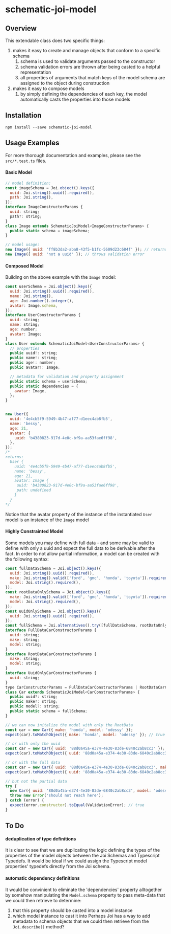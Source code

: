 # schematic-joi-model

## Overview
This extendable class does two specific things:
1. makes it easy to create and manage objects that conform to a specific schema
    1. schema is used to validate arguments passed to the constructor
    2. schema validation errors are thrown after being casted to a helpful representation
    3. all properties of arguments that match keys of the model schema are assigned to the object during construction
2. makes it easy to compose models
    1. by simply defining the dependencies of each key, the model automatically casts the properties into those models

## Installation
```
npm install --save schematic-joi-model
```

## Usage Examples
For more thorough documentation and examples, please see the `src/*.test.ts` files.

#### Basic Model
```js
// model definition:
const imageSchema = Joi.object().keys({
  uuid: Joi.string().uuid().required(),
  path: Joi.string(),
});
interface ImageConstructorParams {
  uuid: string;
  path?: string;
}
class Image extends SchematicJoiModel<ImageConstructorParams> {
  public static schema = imageSchema;
}

// model usage:
new Image({ uuid: 'ff8b3da2-aba8-43f5-b1fc-5609d23c684f' }); // returns: Image { uuid: 'ff8b3da2-aba8-43f5-b1fc-5609d23c684f', path: undefined }
new Image({ uuid: 'not a uuid' }); // throws validation error
```


#### Composed Model
Building on the above example with the `Image` model:

```js
const userSchema = Joi.object().keys({
  uuid: Joi.string().uuid().required(),
  name: Joi.string(),
  age: Joi.number().integer(),
  avatar: Image.schema,
});
interface UserConstructorParams {
  uuid: string;
  name: string;
  age: number;
  avatar: Image;
}
class User extends SchematicJoiModel<UserConstructorParams> {
  // properties
  public uuid!: string;
  public name!: string;
  public age!: number;
  public avatar!: Image;

  // metadata for validation and property assignment
  public static schema = userSchema;
  public static dependencies = {
    avatar: Image,
  };
}


new User({
  uuid: '4e4cb5f9-5949-4b47-af77-d1eec4ab8fb5',
  name: 'bessy',
  age: 21,
  avatar: {
    uuid: 'b4380823-917d-4e0c-bf9a-aa53fae6ff98',
  },
});
/*
returns:
  User {
    uuid: '4e4cb5f9-5949-4b47-af77-d1eec4ab8fb5',
    name: 'bessy',
    age: 21,
    avatar: Image {
     uuid: 'b4380823-917d-4e0c-bf9a-aa53fae6ff98',
     path: undefined
    }
  }
*/
```
Notice that the avatar property of the instance of the instantiated `User` model is an instance of the `Image` model

#### Highly Constrainted Model
Some models you may define with full data - and some may be valid to define with only a uuid and expect the full data to be derivable after the fact. In order to not allow partial information, a model can be created with the following syntax:

```js
const fullDataSchema = Joi.object().keys({
  uuid: Joi.string().uuid().required(),
  make: Joi.string().valid(['ford', 'gmc', 'honda', 'toyota']).required(),
  model: Joi.string().required(),
});
const rootDataOnlySchema = Joi.object().keys({
  make: Joi.string().valid(['ford', 'gmc', 'honda', 'toyota']).required(),
  model: Joi.string().required(),
});
const uuidOnlySchema = Joi.object().keys({
  uuid: Joi.string().uuid().required(),
});
const fullSchema = Joi.alternatives().try([fullDataSchema, rootDataOnlySchema, uuidOnlySchema]);
interface FullDataCarConstructorParams {
  uuid: string;
  make: string;
  model: string;
}
interface RootDataCarConstructorParams {
  make: string;
  model: string;
}
interface UuidOnlyCarConstructorParams {
  uuid: string;
}
type CarConstructorParams = FullDataCarConstructorParams | RootDataCarConstructorParams | UuidOnlyCarConstructorParams;
class Car extends SchematicJoiModel<CarConstructorParams> {
  public uuid?: string;
  public make?: string;
  public model?: string;
  public static schema = fullSchema;
}

// we can now initalize the model with only the RootData
const car = new Car({ make: 'honda', model: 'odessy' });
expect(car).toMatchObject({ make: 'honda', model: 'odessy' }); // true

// or with only the uuid
const car = new Car({ uuid: '88d0a45a-e374-4e30-83de-6840c2ab8cc3' });
expect(car).toMatchObject({ uuid: '88d0a45a-e374-4e30-83de-6840c2ab8cc3' }); // true

// or with the full data
const car = new Car({ uuid: '88d0a45a-e374-4e30-83de-6840c2ab8cc3', make: 'honda', model: 'odessy' });
expect(car).toMatchObject({ uuid: '88d0a45a-e374-4e30-83de-6840c2ab8cc3', make: 'honda', model: 'odessy' }); // true

// but not the partial data
try {
  new Car({ uuid: '88d0a45a-e374-4e30-83de-6840c2ab8cc3', model: 'odessy' }); // tslint:disable-line no-unused-expression
  throw new Error('should not reach here');
} catch (error) {
  expect(error.constructor).toEqual(ValidationError); // true
}
```

## To Do
#### deduplication of type definitions
It is clear to see that we are duplicating the logic defining the types of the properties of the model objects between the Joi Schemas and Typescript Typedefs. It would be ideal if we could assign the Typescript model properties' typedefs directly from the Joi schema.

#### automatic dependency definitions
It would be convinient to eliminate the 'dependencies' property alltogether by somehow manipulating the `Model.schema` property to pass meta-data that we could then retrieve to determine:
1. that this property should be casted into a model instance
2. which model instance to cast it into
Perhaps Joi has a way to add metadata to schema objects that we could then retrieve from the `Joi.describe()` method?
